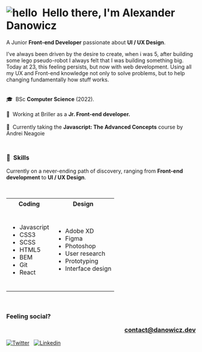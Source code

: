 # ![hello](https://i.ibb.co/MRhJwnC/ezgif-com-resize-2.gif)  Hello there, I'm Alexander Danowicz  
A Junior **Front-end Developer** passionate about **UI / UX Design**.
</br>

I’ve always been driven by the desire to create, when i was 5, after building some lego pseudo-robot I always felt that I was building something big. Today at 23, this feeling persists, but now with web development. Using all my UX and Front-end knowledge not only to solve problems, but to help changing fundamentally how stuff works.
</br></br></br>
🎓  BSc **Computer Science** (2022).  </br></br>
💼  Working at Briller as a **Jr. Front-end developer.**  </br></br>
🌱  Currently taking the **Javascript: The Advanced Concepts** course by Andrei Neagoie  </br></br>
##
### 🤹  Skills
Currently on a never-ending path of discovery, ranging from **Front-end development** to **UI / UX Design**.

</br>
<table>
<tr><th>Coding</th><th>Design</th></tr>
<tr><td>
  
</br>

- Javascript  
- CSS3 
- SCSS 
- HTML5 
- BEM
- Git
- React

</br>

</td><td>
  
- Adobe XD
- Figma
- Photoshop
- User research
- Prototyping
- Interface design  
</td></tr> </table>


</br>

### Feeling social?   <p align="right"><a href="mailto:contact@danowicz.dev">contact@danowicz.dev<a/><p/>
[![Twitter](https://briller.com.br/portfolio/icons/twitter.svg)](https://twitter.com/AlexDanowicz)  
[![Linkedin](https://briller.com.br/portfolio/icons/linkedin.svg)](https://linkedin.com/in/danowicz)  
<!--[![Dev](https://briller.com.br/portfolio/icons/dev.svg)](https://dev.to/)  
[![Dribbble](https://briller.com.br/portfolio/icons/dribbble.svg)](https://dribbble.com/)  
[![Codepen](https://briller.com.br/portfolio/icons/codepen.svg)](https://codepen.io/)
</br>--!>

